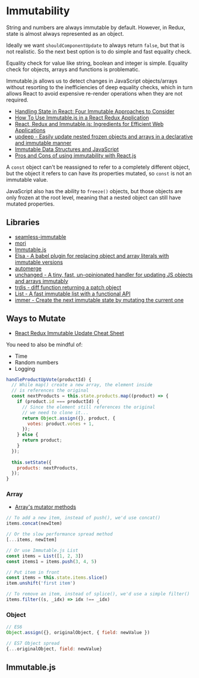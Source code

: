 # Immutability

String and numbers are always immutable by default. However, in Redux, state is almost always represented as an object.

Ideally we want `shouldComponentUpdate` to always return `false`, but that is not realistic. So the next best option is to do simple and fast equality check.

Equality check for value like string, boolean and integer is simple. Equality check for objects, arrays and functions is problematic.

Immutable.js allows us to detect changes in JavaScript objects/arrays without resorting to the inefficiencies of deep equality checks, which in turn allows React to avoid expensive re-render operations when they are not required.

* [Handling State in React: Four Immutable Approaches to Consider](https://medium.com/@housecor/handling-state-in-react-four-immutable-approaches-to-consider-d1f5c00249d5)
* [How To Use Immutable.js in a React Redux Application](https://codebrahma.com/how-to-use-immutable-js-in-a-react-redux-application/)
* [React, Redux and Immutable.js: Ingredients for Efficient Web Applications](https://www.toptal.com/react/react-redux-and-immutablejs)
* [updeep - Easily update nested frozen objects and arrays in a declarative and immutable manner](https://github.com/substantial/updeep)
* [Immutable Data Structures and JavaScript](http://jlongster.com/Using-Immutable-Data-Structures-in-JavaScript)
* [Pros and Cons of using immutability with React.js](http://reactkungfu.com/2015/08/pros-and-cons-of-using-immutability-with-react-js/)

A `const` object can't be reassigned to refer to a completely different object, but the object it refers to can have its properties mutated, so `const` is not an immutable value.

JavaScript also has the ability to `freeze()` objects, but those objects are only frozen at the root level, meaning that a nested object can still have mutated properties.

## Libraries

* [seamless-immutable](https://github.com/rtfeldman/seamless-immutable)
* [mori](https://github.com/swannodette/mori)
* [Immutable.js](https://facebook.github.io/immutable-js/)
* [Elsa - A babel plugin for replacing object and array literals with immutable versions](https://github.com/JonAbrams/elsa)
* [automerge](https://github.com/automerge/automerge)
* [unchanged - A tiny, fast, un-opinionated handler for updating JS objects and arrays immutably](https://github.com/planttheidea/unchanged)
* [trdis - diff function returning a patch object](https://github.com/Swizz/trdis)
* [List - A fast immutable list with a functional API](https://github.com/funkia/list)
* [immer - Create the next immutable state by mutating the current one](https://github.com/mweststrate/immer)

## Ways to Mutate

* [React Redux Immutable Update Cheat Sheet](https://blog.cloudboost.io/react-redux-immutable-update-cheat-sheet-296bfdd1f19)

You need to also be mindful of:

* Time
* Random numbers
* Logging

```js
handleProductUpVote(productId) {
  // While map() create a new array, the element inside
  // is references the original
  const nextProducts = this.state.products.map((product) => {
    if (product.id === productId) {
      // Since the element still references the original
      // we need to clone it...
      return Object.assign({}, product, {
        votes: product.votes + 1,
      });
    } else {
      return product;
    }
  });
    this.setState({    products: nextProducts,  });}
```

### Array

* [Array's mutator methods](https://developer.mozilla.org/en-US/docs/Web/JavaScript/Reference/Global_Objects/Array#Mutator_methods)

```js
// To add a new item, instead of push(), we'd use concat()
items.concat(newItem)

// Or the slow performance spread method
[...items, newItem]

// Or use Immutable.js List
const items = List([1, 2, 3])
const items1 = items.push(3, 4, 5)

// Put item in front
const items = this.state.items.slice()
item.unshift('first item')

// To remove an item, instead of splice(), we'd use a simple filter()
items.filter((s, _idx) => idx !== _idx)
```

### Object

```js
// ES6
Object.assign({}, originalObject, { field: newValue })

// ES7 Object spread
{...originalObject, field: newValue}
```

## Immutable.js

